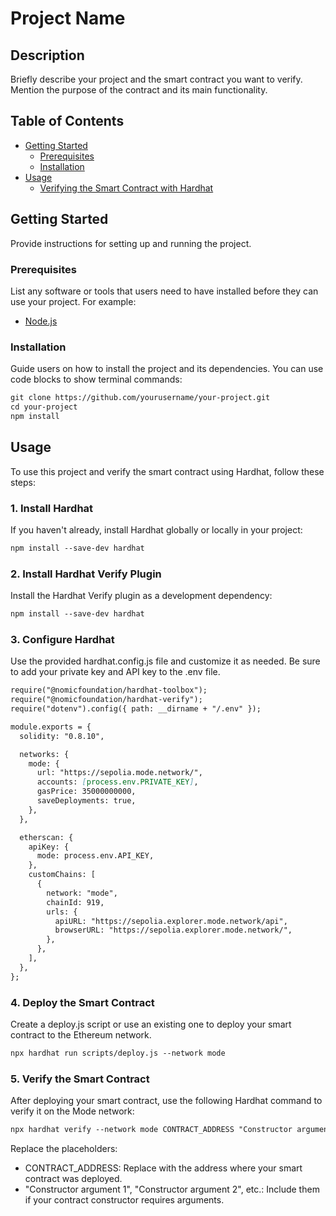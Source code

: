 # Project Name

## Description

Briefly describe your project and the smart contract you want to verify. Mention the purpose of the contract and its main functionality.

## Table of Contents

- [Getting Started](#getting-started)
  - [Prerequisites](#prerequisites)
  - [Installation](#installation)
- [Usage](#usage)
  - [Verifying the Smart Contract with Hardhat](#verifying-the-smart-contract-with-hardhat)


## Getting Started

Provide instructions for setting up and running the project.

### Prerequisites

List any software or tools that users need to have installed before they can use your project. For example:

- [Node.js](https://nodejs.org/)

### Installation

Guide users on how to install the project and its dependencies. You can use code blocks to show terminal commands:

```markdown
git clone https://github.com/yourusername/your-project.git
cd your-project
npm install

```

## Usage

To use this project and verify the smart contract using Hardhat, follow these steps:

### 1. Install Hardhat

If you haven't already, install Hardhat globally or locally in your project:

```markdown
npm install --save-dev hardhat
```
### 2. Install Hardhat Verify Plugin

Install the Hardhat Verify plugin as a development dependency:

```markdown
npm install --save-dev hardhat
```

### 3. Configure Hardhat
Use the provided hardhat.config.js file and customize it as needed. Be sure to add your private key and API key to the .env file.

```markdown
require("@nomicfoundation/hardhat-toolbox");
require("@nomicfoundation/hardhat-verify");
require("dotenv").config({ path: __dirname + "/.env" });

module.exports = {
  solidity: "0.8.10",

  networks: {
    mode: {
      url: "https://sepolia.mode.network/",
      accounts: [process.env.PRIVATE_KEY],
      gasPrice: 35000000000,
      saveDeployments: true,
    },
  },

  etherscan: {
    apiKey: {
      mode: process.env.API_KEY,
    },
    customChains: [
      {
        network: "mode",
        chainId: 919,
        urls: {
          apiURL: "https://sepolia.explorer.mode.network/api",
          browserURL: "https://sepolia.explorer.mode.network/",
        },
      },
    ],
  },
};
```

### 4. Deploy the Smart Contract
Create a deploy.js script or use an existing one to deploy your smart contract to the Ethereum network.


```markdown
npx hardhat run scripts/deploy.js --network mode
```

### 5. Verify the Smart Contract
After deploying your smart contract, use the following Hardhat command to verify it on the Mode network:


```markdown
npx hardhat verify --network mode CONTRACT_ADDRESS "Constructor argument 1" "Constructor argument 2" ...
```
Replace the placeholders:

- CONTRACT_ADDRESS: Replace with the address where your smart contract was deployed.
- "Constructor argument 1", "Constructor argument 2", etc.: Include them if your contract constructor requires arguments.

